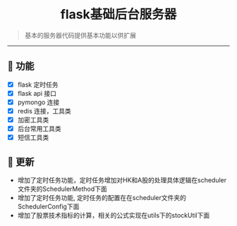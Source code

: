 <h1 style="text-align: center" >flask基础后台服务器</h1>

> 基本的服务器代码提供基本功能以供扩展

---
## 🎉 功能

- [x] flask 定时任务
- [x] flask api 接口
- [x] pymongo 连接
- [x] redis 连接，工具类
- [x] 加密工具类
- [x] 后台常用工具类
- [x] 短信工具类

## 🔄 更新
- 增加了定时任务功能，定时任务增加对HK和A股的处理具体逻辑在scheduler文件夹的SchedulerMethod下面
- 增加了定时任务功能, 定时任务的配置在在scheduler文件夹的SchedulerConfig下面
- 增加了股票技术指标的计算，相关的公式实现在utils下的stockUtil下面
